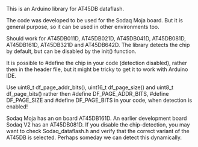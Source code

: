 This is an Arduino library for AT45DB dataflash.

The code was developed to be used for the Sodaq Moja
board.  But it is general purpose, so it can be used
in other environments too.

Should work for AT45DB011D, AT45DB021D, AT45DB041D,
AT45DB081D, AT45DB161D, AT45DB321D and AT45DB642D.
The library detects the chip by default, but can be
disabled by the init() function.

It is possible to #define the chip in your code
(detection disabled), rather then in the header
file, but it might be tricky to get it to work with
Arduino IDE.

Use uint8_t df_page_addr_bits(), uint16_t df_page_size()
and uint8_t df_page_bits() rather then
#define DF_PAGE_ADDR_BITS, #define DF_PAGE_SIZE and
#define DF_PAGE_BITS in your code, when detection is
enabled!

Sodaq Moja has an on board AT45DB161D.  An earlier
development board Sodaq V2 has an AT45DB081D.  If
you disable the chip-detection, you may
want to check Sodaq_dataflash.h and verify that the
correct variant of the AT45DB is selected.  Perhaps
someday we can detect this dynamically.
